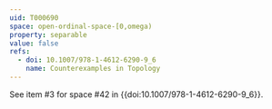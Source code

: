 ```yaml
---
uid: T000690
space: open-ordinal-space-[0,omega)
property: separable
value: false
refs:
  - doi: 10.1007/978-1-4612-6290-9_6
    name: Counterexamples in Topology
---
```

See item #3 for space #42 in {{doi:10.1007/978-1-4612-6290-9_6}}.

